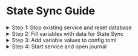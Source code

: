 # State Sync Guide

<details>

<summary>Step 1: Stop existing service and reset database</summary>

```bash
sudo systemctl stop tgrade
tgrade tendermint unsafe-reset-all --keep-addr-book
```

</details>

<details>

<summary>Step 2: Fill variables with data for State Sync</summary>

```bash
RPC="https://tgrade-rpc.anyvalid.com:443"
RECENT_HEIGHT=$(curl -s $RPC/block | jq -r .result.block.header.height)
TRUST_HEIGHT=$((RECENT_HEIGHT - 500))
TRUST_HASH=$(curl -s "$RPC/block?height=$TRUST_HEIGHT" | jq -r .result.block_id.hash)
PEER="763baaaee37c63de0a517b9f12f2c1f153db6fab@65.109.18.170:26656"
```

</details>

<details>

<summary>Step 3: Add variable values to config.toml</summary>

```bash
sed -i.bak -E "s|^(enable[[:space:]]+=[[:space:]]+).*$|\1true| ; \
s|^(rpc_servers[[:space:]]+=[[:space:]]+).*$|\1\"$RPC,$RPC\"| ; \
s|^(trust_height[[:space:]]+=[[:space:]]+).*$|\1$TRUST_HEIGHT| ; \
s|^(trust_hash[[:space:]]+=[[:space:]]+).*$|\1\"$TRUST_HASH\"|" $HOME/.tgrade/config/config.toml
sed -i.bak -e "s/^persistent_peers *=.*/persistent_peers = \"$PEER\"/" $HOME/.tgrade/config/config.toml
```

</details>

<details>

<summary>Step 4: Start service and open journal</summary>

```bash
sudo systemctl restart tgrade
sudo journalctl -u tgrade -f -o cat
```

</details>

